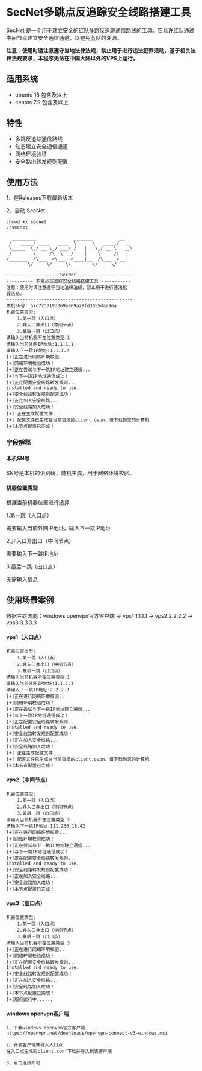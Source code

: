 # SecNet多跳点反追踪安全线路搭建工具
SecNet 是一个用于建立安全的红队多跳反追踪通信路线的工具。它允许红队通过中间节点建立安全通信通道，以避免蓝队的溯源。

**注意：使用时请注意遵守当地法律法规，禁止用于进行违法犯罪活动，基于相关法律法规要求，本程序无法在中国大陆以外的VPS上运行。**

## 适用系统
* ubuntu 18 包含及以上
* centos 7.9 包含及以上


## 特性
* 多跳反追踪通信路线
* 动态建立安全通信通道
* 网络环境验证
* 安全路由转发规则配置


## 使用方法
1、在Releases下载最新版本

2、启动 SecNet
```
chmod +x secnet
./secnet

  _________              _______          __
 /   _____/ ____   ____  \      \   _____/  |_
 \_____  \_/ __ \_/ ___\ /   |   \_/ __ \   __\
 /        \  ___/\  \___/    |    \  ___/|  |
/_______  /\___  >\___  >____|__  /\___  >__|
        \/     \/     \/        \/     \/

------------------- SecNet --------------------
---------- 多跳点反追踪安全线路搭建工具 -----------
注意：使用时请注意遵守当地法律法规，禁止用于进行违法犯
罪活动。
-----------------------------------------------
本机SN号: 57c7730193369aa69a28fd3055daa9ea
机器位置类型:
    1.第一跳（入口点）
    2.非入口非出口（中间节点）
    3.最后一跳（出口点）
请输入当前机器所在位置类型:1
请输入当前外网IP地址:1.1.1.1
请输入下一跳IP地址:1.1.1.2
[+]正在进行网络环境校验...
[+]网络环境校验成功！
[+]正在尝试与下一跳IP地址建立通信...
[+]与下一跳IP地址通信成功！
[+]正在配置安全线路转发规则...
installed and ready to use.
[+]安全线路转发规则配置成功！
[+]正在加入安全线路...
[+]安全线路加入成功！
[+] 正在生成配置文件...
[+] 配置文件已生成在当前目录的client.ovpn，请下载到您的计算机
[+]本节点配置已完成！
```
### 字段解释
#### 本机SN号
SN号是本机的识别码，随机生成，用于网络环境校验。
#### 机器位置类型
根据当前机器位置进行选择

1.第一跳（入口点）

需要输入当前外网IP地址，输入下一跳IP地址

2.非入口非出口（中间节点）

需要输入下一跳IP地址

3.最后一跳（出口点）

无需输入信息

## 使用场景案例
数据三跳流向：windows openvpn官方客户端 -> vps1 1.1.1.1 -> vps2 2.2.2.2 -> vps3 3.3.3.3


#### vps1（入口点）
```
机器位置类型:
    1.第一跳（入口点）
    2.非入口非出口（中间节点）
    3.最后一跳（出口点）
请输入当前机器所在位置类型:1
请输入当前外网IP地址:1.1.1.1
请输入下一跳IP地址:2.2.2.2
[+]正在进行网络环境校验...
[+]网络环境校验成功！
[+]正在尝试与下一跳IP地址建立通信...
[+]与下一跳IP地址通信成功！
[+]正在配置安全线路转发规则...
installed and ready to use.
[+]安全线路转发规则配置成功！
[+]正在加入安全线路...
[+]安全线路加入成功！
[+] 正在生成配置文件...
[+] 配置文件已生成在当前目录的client.ovpn，请下载到您的计算机
[+]本节点配置已完成！
```


#### vps2（中间节点）
```
机器位置类型:
    1.第一跳（入口点）
    2.非入口非出口（中间节点）
    3.最后一跳（出口点）
请输入当前机器所在位置类型:2
请输入下一跳IP地址:111.230.18.42
[+]正在进行网络环境校验...
[+]网络环境校验成功！
[+]正在尝试与下一跳IP地址建立通信...
[+]与下一跳IP地址通信成功！
[+]正在配置安全线路转发规则...
installed and ready to use.
[+]安全线路转发规则配置成功！
[+]正在加入安全线路...
[+]安全线路加入成功！
[+]本节点配置已完成！
```

#### vps3（出口点）
```
机器位置类型:
    1.第一跳（入口点）
    2.非入口非出口（中间节点）
    3.最后一跳（出口点）
请输入当前机器所在位置类型:3
[+]正在进行网络环境校验...
[+]网络环境校验成功！
[+]正在配置安全线路转发规则...
Installed and ready to use.
[+]安全线路转发规则配置成功！
[+]正在加入安全线路...
[+]安全线路加入成功！
[+]本节点配置已完成！
[+]服务运行中......
```


#### windows openvpn客户端
```
1、下载windows openvpn官方客户端
https://openvpn.net/downloads/openvpn-connect-v3-windows.msi

2、安装客户端并导入入口点
在入口点生成的client.conf下载并导入到该客户端

3、点击连接即可
```
